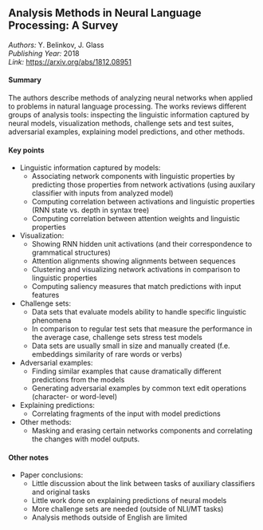 ## Analysis Methods in Neural Language Processing: A Survey
_Authors:_ Y. Belinkov, J. Glass   
_Publishing Year:_ 2018   
_Link:_ https://arxiv.org/abs/1812.08951   

#### Summary
The authors describe methods of analyzing neural networks when applied to problems in natural language processing.
The works reviews different groups of analysis tools: 
inspecting the linguistic information captured by neural models,
visualization methods, 
challenge sets and test suites, 
adversarial examples, 
explaining model predictions, 
and other methods.


#### Key points
- Linguistic information captured by models:
	- Associating network components with linguistic properties by predicting those properties from network activations (using auxilary classifier with inputs from analyzed model)
	- Computing correlation between activations and linguistic properties (RNN state vs. depth in syntax tree)
	- Computing correlation between attention weights and linguistic properties
- Visualization:
	- Showing RNN hidden unit activations (and their correspondence to grammatical structures)
	- Attention alignments showing alignments between sequences
	- Clustering and visualizing network activations in comparison to linguistic properties
	- Computing saliency measures that match predictions with input features
- Challenge sets:
	- Data sets that evaluate models ability to handle specific linguistic phenomena
	- In comparison to regular test sets that measure the performance in the average case, challenge sets stress test models
	- Data sets are usually small in size and manually created (f.e. embeddings similarity of rare words or verbs)
- Adversarial examples:
	- Finding similar examples that cause dramatically different predictions from the models
	- Generating adversarial examples by common text edit operations (character- or word-level)
- Explaining predictions:
	- Correlating fragments of the input with model predictions
- Other methods:
	- Masking and erasing certain networks components and correlating the changes with model outputs.


#### Other notes
- Paper conclusions:
	- Little discussion about the link between tasks of auxiliary classifiers and original tasks
	- Little work done on explaining predictions of neural models
	- More challenge sets are needed (outside of NLI/MT tasks)
	- Analysis methods outside of English are limited

